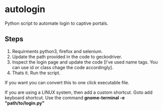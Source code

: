 # autologin
Python script to automate login to captive portals.

## Steps
1. Requirments python3, firefox and selenium.
2. Update the path provided in the code to geckodriver.
3. Inspect the login page and update the code [I've used name tags. You can use id or class chage the code accordingly].
4. Thats it. Run the script. 

If you want you can convert this to one click executable file.

If you are using a LINUX system, then add a custom shortcut. Goto add keyboard shortcut. Use the command 
**gnome-terminal -e "path/to/login.py"**
